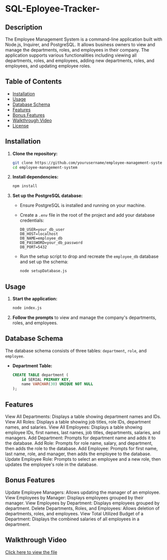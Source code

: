 # SQL-Eployee-Tracker-

## Description

The Employee Management System is a command-line application built with Node.js, Inquirer, and PostgreSQL. It allows business owners to view and manage the departments, roles, and employees in their company. The application supports various functionalities including viewing all departments, roles, and employees, adding new departments, roles, and employees, and updating employee roles.

## Table of Contents

- [Installation](#installation)
- [Usage](#usage)
- [Database Schema](#database-schema)
- [Features](#features)
- [Bonus Features](#bonus-features)
- [Walkthrough Video](#walkthrough-video)
- [License](#license)

## Installation

1. **Clone the repository:**

    ```sh
    git clone https://github.com/yourusername/employee-management-system.git
    cd employee-management-system
    ```

2. **Install dependencies:**

    ```sh
    npm install
    ```

3. **Set up the PostgreSQL database:**

    - Ensure PostgreSQL is installed and running on your machine.
    - Create a `.env` file in the root of the project and add your database credentials:

      ```plaintext
      DB_USER=your_db_user
      DB_HOST=localhost
      DB_NAME=employee_db
      DB_PASSWORD=your_db_password
      DB_PORT=5432
      ```

    - Run the setup script to drop and recreate the `employee_db` database and set up the schema:

      ```sh
      node setupDatabase.js
      ```

## Usage

1. **Start the application:**

    ```sh
    node index.js
    ```

2. **Follow the prompts** to view and manage the company's departments, roles, and employees.

## Database Schema

The database schema consists of three tables: `department`, `role`, and `employee`.

- **Department Table:**

  ```sql
  CREATE TABLE department (
      id SERIAL PRIMARY KEY,
      name VARCHAR(30) UNIQUE NOT NULL
  );


## Features

View All Departments: Displays a table showing department names and IDs.
View All Roles: Displays a table showing job titles, role IDs, department names, and salaries.
View All Employees: Displays a table showing employee IDs, first names, last names, job titles, departments, salaries, and managers.
Add Department: Prompts for department name and adds it to the database.
Add Role: Prompts for role name, salary, and department, then adds the role to the database.
Add Employee: Prompts for first name, last name, role, and manager, then adds the employee to the database.
Update Employee Role: Prompts to select an employee and a new role, then updates the employee's role in the database.

## Bonus Features

Update Employee Managers: Allows updating the manager of an employee.
View Employees by Manager: Displays employees grouped by their manager.
View Employees by Department: Displays employees grouped by department.
Delete Departments, Roles, and Employees: Allows deletion of departments, roles, and employees.
View Total Utilized Budget of a Department: Displays the combined salaries of all employees in a department.

## Walkthrough Video
[Click here to view the file](https://drive.google.com/file/d/1QFu2pEQiQaH0-R3Je3O1JEUp5CpF06Gv/view)